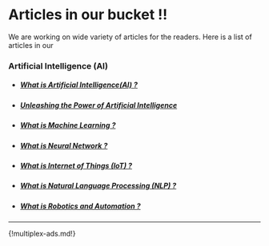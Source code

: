 # Articles in our bucket !!

We are working on wide variety of articles for the readers. Here is a list of articles in our 

### **Artificial Intelligence (AI)**
* ##### [What is Artificial Intelligence(AI) ?](articles/ai_intro.md)
* ##### [Unleashing the Power of Artificial Intelligence](articles/ai_trends.md)
* ##### [What is Machine Learning ?](articles/machine_learning_intro.md)
* ##### [What is Neural Network ?](articles/neural_networks.md)
* ##### [What is Internet of Things (IoT) ?](articles/iot.md)
* ##### [What is Natural Language Processing (NLP) ?](articles/natural_language_processing.md)
* ##### [What is Robotics and Automation ?](articles/robotics_automation.md)

---

{!multiplex-ads.md!}

